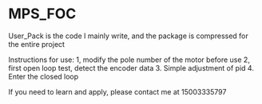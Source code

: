 # MPS_FOC
User_Pack is the code I mainly write, and the package is compressed for the entire project

Instructions for use:
1, modify the pole number of the motor before use
2, first open loop test, detect the encoder data
3. Simple adjustment of pid
4. Enter the closed loop

If you need to learn and apply, please contact me at 15003335797
